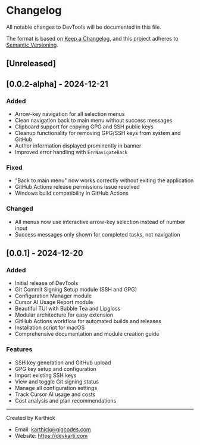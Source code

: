 # Changelog

All notable changes to DevTools will be documented in this file.

The format is based on [Keep a Changelog](https://keepachangelog.com/en/1.0.0/),
and this project adheres to [Semantic Versioning](https://semver.org/spec/v2.0.0.html).

## [Unreleased]

## [0.0.2-alpha] - 2024-12-21

### Added

- Arrow-key navigation for all selection menus
- Clean navigation back to main menu without success messages
- Clipboard support for copying GPG and SSH public keys
- Cleanup functionality for removing GPG/SSH keys from system and GitHub
- Author information displayed prominently in banner
- Improved error handling with `ErrNavigateBack`

### Fixed

- "Back to main menu" now works correctly without exiting the application
- GitHub Actions release permissions issue resolved
- Windows build compatibility in GitHub Actions

### Changed

- All menus now use interactive arrow-key selection instead of number input
- Success messages only shown for completed tasks, not navigation

## [0.0.1] - 2024-12-20

### Added

- Initial release of DevTools
- Git Commit Signing Setup module (SSH and GPG)
- Configuration Manager module
- Cursor AI Usage Report module
- Beautiful TUI with Bubble Tea and Lipgloss
- Modular architecture for easy extension
- GitHub Actions workflow for automated builds and releases
- Installation script for macOS
- Comprehensive documentation and module creation guide

### Features

- SSH key generation and GitHub upload
- GPG key setup and configuration
- Import existing SSH keys
- View and toggle Git signing status
- Manage all configuration settings
- Track Cursor AI usage and costs
- Cost analysis and plan recommendations

---

Created by Karthick

- Email: karthick@gigcodes.com
- Website: https://devkarti.com
